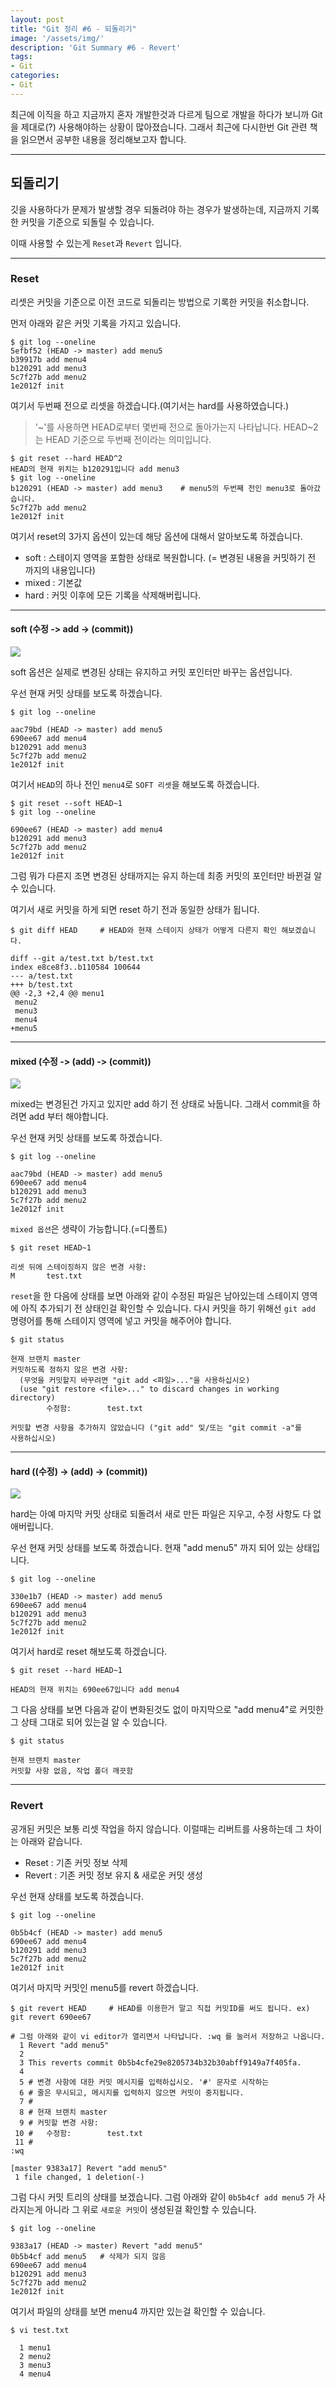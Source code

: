 ```yaml
---
layout: post
title: "Git 정리 #6 - 되돌리기"
image: '/assets/img/'
description: 'Git Summary #6 - Revert'
tags:
- Git
categories:
- Git
---
```


최근에 이직을 하고 지금까지 혼자 개발한것과 다르게 팀으로 개발을 하다가 보니까 Git을 제대로(?) 사용해야하는 상황이 많아졌습니다. 그래서
최근에 다시한번 Git 관련 책을 읽으면서 공부한 내용을 정리해보고자 합니다.

---

## 되돌리기

깃을 사용하다가 문제가 발생할 경우 되돌려야 하는 경우가 발생하는데, 지금까지 기록한 커밋을 기준으로 되돌릴 수 있습니다.

이때 사용할 수 있는게 `Reset`과 `Revert` 입니다.

---

### Reset

리셋은 커밋을 기준으로 이전 코드로 되돌리는 방법으로 기록한 커밋을 취소합니다.

먼저 아래와 같은 커밋 기록을 가지고 있습니다.

```shell
$ git log --oneline
5efbf52 (HEAD -> master) add menu5
b39917b add menu4
b120291 add menu3
5c7f27b add menu2
1e2012f init
```

여기서 두번째 전으로 리셋을 하겠습니다.(여기서는 hard를 사용하였습니다.)

> '~'를 사용하면 HEAD로부터 몇번째 전으로 돌아가는지 나타납니다. HEAD~2는 HEAD 기준으로 두번째 전이라는 의미입니다.

```shell
$ git reset --hard HEAD^2
HEAD의 현재 위치는 b120291입니다 add menu3
$ git log --oneline
b120291 (HEAD -> master) add menu3    # menu5의 두번째 전인 menu3로 돌아갔습니다.
5c7f27b add menu2
1e2012f init
```

여기서 reset의 3가지 옵션이 있는데 해당 옵션에 대해서 알아보도록 하겠습니다.

- soft : 스테이지 영역을 포함한 상태로 복원합니다. (= 변경된 내용을 커밋하기 전 까지의 내용입니다)
- mixed : 기본값
- hard : 커밋 이후에 모든 기록을 삭제해버립니다.

---

#### soft (수정 -> add -> (commit))

![](https://miro.medium.com/max/2560/1*bp_bttN5fjmRstvvI3_h-Q.png)

soft 옵션은 실제로 변경된 상태는 유지하고 커밋 포인터만 바꾸는 옵션입니다.

우선 현재 커밋 상태를 보도록 하겠습니다. 

```shell
$ git log --oneline 

aac79bd (HEAD -> master) add menu5
690ee67 add menu4
b120291 add menu3
5c7f27b add menu2
1e2012f init
```

여기서 `HEAD`의 하나 전인 `menu4`로 `SOFT 리셋`을 해보도록 하겠습니다.

```shell
$ git reset --soft HEAD~1
$ git log --oneline

690ee67 (HEAD -> master) add menu4
b120291 add menu3
5c7f27b add menu2
1e2012f init
```

그럼 뭐가 다른지 조면 변경된 상태까지는 유지 하는데 최종 커밋의 포인터만 바뀐걸 알 수 있습니다.

여기서 새로 커밋을 하게 되면 reset 하기 전과 동일한 상태가 됩니다.

```shell
$ git diff HEAD     # HEAD와 현재 스테이지 상태가 어떻게 다른지 확인 해보겠습니다.

diff --git a/test.txt b/test.txt
index e8ce8f3..b110584 100644
--- a/test.txt
+++ b/test.txt
@@ -2,3 +2,4 @@ menu1
 menu2
 menu3
 menu4
+menu5
```

---

#### mixed (수정 -> (add) -> (commit))

![](https://miro.medium.com/max/2376/1*scia9X1hN-L9A2GEpeb0sQ.png)

mixed는 변경된건 가지고 있지만 add 하기 전 상태로 놔둡니다. 그래서 commit을 하려면 add 부터 해야합니다.

우선 현재 커밋 상태를 보도록 하겠습니다.

```shell
$ git log --oneline 

aac79bd (HEAD -> master) add menu5
690ee67 add menu4
b120291 add menu3
5c7f27b add menu2
1e2012f init
```

`mixed 옵션`은 생략이 가능합니다.(=디폴트)

```shell
$ git reset HEAD~1

리셋 뒤에 스테이징하지 않은 변경 사항:
M       test.txt
```

`reset`을 한 다음에 상태를 보면 아래와 같이 수정된 파일은 남아있는데 스테이지 영역에 아직 추가되기 전 상태인걸 확인할 수 있습니다.
다시 커밋을 하기 위해선 `git add` 명령어를 통해 스테이지 영역에 넣고 커밋을 해주어야 합니다.

```shell
$ git status

현재 브랜치 master
커밋하도록 정하지 않은 변경 사항:
  (무엇을 커밋할지 바꾸려면 "git add <파일>..."을 사용하십시오)
  (use "git restore <file>..." to discard changes in working directory)
        수정함:        test.txt

커밋할 변경 사항을 추가하지 않았습니다 ("git add" 및/또는 "git commit -a"를
사용하십시오)
```

---

#### hard ((수정) -> (add) -> (commit))

![](https://miro.medium.com/max/2512/1*ixP648BrD9TOSEK-Z4wrRw.png)

hard는 아예 마지막 커밋 상태로 되돌려서 새로 만든 파일은 지우고, 수정 사항도 다 없애버립니다.

우선 현재 커밋 상태를 보도록 하겠습니다. 현재 "add menu5" 까지 되어 있는 상태입니다.

```shell
$ git log --oneline

330e1b7 (HEAD -> master) add menu5
690ee67 add menu4
b120291 add menu3
5c7f27b add menu2
1e2012f init
```

여기서 hard로 reset 해보도록 하겠습니다.

```shell
$ git reset --hard HEAD~1

HEAD의 현재 위치는 690ee67입니다 add menu4
```

그 다음 상태를 보면 다음과 같이 변화된것도 없이 마지막으로 "add menu4"로 커밋한 그 상태 그대로 되어 있는걸 알 수 있습니다.

```shell
$ git status

현재 브랜치 master
커밋할 사항 없음, 작업 폴더 깨끗함
```

---

### Revert

공개된 커밋은 보통 리셋 작업을 하지 않습니다. 이럴때는 리버트를 사용하는데 그 차이는 아래와 같습니다.

- Reset : 기존 커밋 정보 삭제
- Revert : 기존 커밋 정보 유지 & 새로운 커밋 생성

우선 현재 상태를 보도록 하겠습니다.

```shell
$ git log --oneline

0b5b4cf (HEAD -> master) add menu5
690ee67 add menu4
b120291 add menu3
5c7f27b add menu2
1e2012f init
```

여기서 마지막 커밋인 menu5를 revert 하겠습니다.

```shell
$ git revert HEAD     # HEAD를 이용한거 말고 직접 커밋ID를 써도 됩니다. ex) git revert 690ee67

# 그럼 아래와 같이 vi editor가 열리면서 나타납니다. :wq 를 눌러서 저장하고 나옵니다.
  1 Revert "add menu5"
  2 
  3 This reverts commit 0b5b4cfe29e8205734b32b30abff9149a7f405fa.
  4 
  5 # 변경 사항에 대한 커밋 메시지를 입력하십시오. '#' 문자로 시작하는
  6 # 줄은 무시되고, 메시지를 입력하지 않으면 커밋이 중지됩니다.
  7 #
  8 # 현재 브랜치 master
  9 # 커밋할 변경 사항:
 10 #   수정함:        test.txt
 11 #
:wq

[master 9383a17] Revert "add menu5"
 1 file changed, 1 deletion(-)
```

그럼 다시 커밋 트리의 상태를 보겠습니다. 그럼 아래와 같이 `0b5b4cf add menu5` 가 사라지는게 아니라 그 위로
`새로운 커밋`이 생성된걸 확인할 수 있습니다.

```shell
$ git log --oneline

9383a17 (HEAD -> master) Revert "add menu5"
0b5b4cf add menu5   # 삭제가 되지 않음
690ee67 add menu4
b120291 add menu3
5c7f27b add menu2
1e2012f init
```

여기서 파일의 상태를 보면 menu4 까지만 있는걸 확인할 수 있습니다.

```shell
$ vi test.txt

  1 menu1
  2 menu2
  3 menu3
  4 menu4
```

